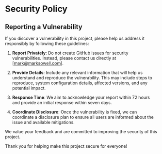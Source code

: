 # Security Policy

## Reporting a Vulnerability

If you discover a vulnerability in this project, please help us address it responsibly by following these guidelines:

1. **Report Privately**: Do not create GitHub issues for security vulnerabilities. Instead, please contact us directly at [mark@marksowell.com].
   
2. **Provide Details**: Include any relevant information that will help us understand and reproduce the vulnerability. This may include steps to reproduce, system configuration details, affected versions, and any potential impact.

3. **Response Time**: We aim to acknowledge your report within 72 hours and provide an initial response within seven days.

4. **Coordinate Disclosure**: Once the vulnerability is fixed, we can coordinate a disclosure plan to ensure all users are informed about the issue and available mitigations.

We value your feedback and are committed to improving the security of this project.

Thank you for helping make this project secure for everyone!
